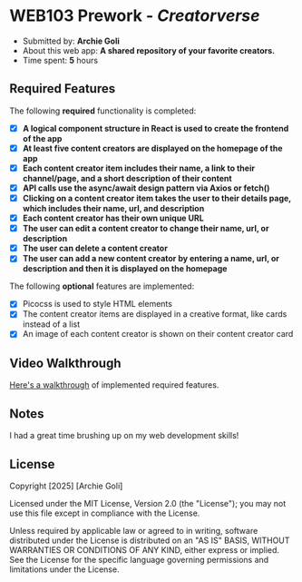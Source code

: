 # WEB103 Prework - *Creatorverse*
- Submitted by: **Archie Goli**
- About this web app: **A shared repository of your favorite creators.**
- Time spent: **5** hours

## Required Features
The following **required** functionality is completed:

- [X] **A logical component structure in React is used to create the frontend of the app**
- [X] **At least five content creators are displayed on the homepage of the app**
- [X] **Each content creator item includes their name, a link to their channel/page, and a short description of their content**
- [X] **API calls use the async/await design pattern via Axios or fetch()**
- [X] **Clicking on a content creator item takes the user to their details page, which includes their name, url, and description**
- [X] **Each content creator has their own unique URL**
- [X] **The user can edit a content creator to change their name, url, or description**
- [X] **The user can delete a content creator**
- [X] **The user can add a new content creator by entering a name, url, or description and then it is displayed on the homepage**

The following **optional** features are implemented:

- [X] Picocss is used to style HTML elements
- [X] The content creator items are displayed in a creative format, like cards instead of a list
- [X] An image of each content creator is shown on their content creator card

## Video Walkthrough
[Here's a walkthrough](https://drive.google.com/file/d/1cZESifcGfTOVhZB8JZXgETEHiqis89EH/view?usp=sharing) of implemented required features.

## Notes
I had a great time brushing up on my web development skills!

## License

Copyright [2025] [Archie Goli]

Licensed under the MIT License, Version 2.0 (the "License"); you may not use this file except in compliance with the License.

Unless required by applicable law or agreed to in writing, software distributed under the License is distributed on an "AS IS" BASIS, WITHOUT WARRANTIES OR CONDITIONS OF ANY KIND, either express or implied. See the License for the specific language governing permissions and limitations under the License.